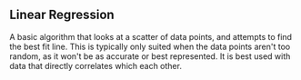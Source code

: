 ## Linear Regression

A basic algorithm that looks at a scatter of data points, and attempts to find the best fit line. This is typically only
suited when the data points aren't too random, as it won't be as accurate or best represented. It is best used with data
that directly correlates which each other. 